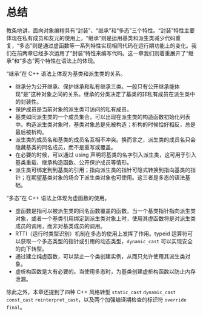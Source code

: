 # 总结

教条地讲，面向对象编程具有“封装”、“继承”和“多态”三个特性。“封装”特性主要体现在私有成员和友元的使用上，“继承”则是运用基类和派生类减少代码重复，“多态”则是通过虚函数等一系列特性实现相同代码在运行期功能上的变化。我们在前两章已经多次运用了“封装”特性来编写代码。这一章我们则着重展开了“继承”和“多态”两个特性在语法上的体现。

“继承”在 C++ 语法上体现为基类和派生类的关系。
- 继承分为公开继承、保护继承和私有继承三类。一般只有公开继承能体现“是”这种对象之间的关系。继承的分类决定了基类的非私有成员在派生类中的封装性。
- 保护成员是当前对象的派生类可访问的私有成员。
- 基类如同派生类的一个成员集合，可以出现在派生类的构造函数初始化列表中。构造派生类对象时，基类对象总是先被构造；析构的时候恰好相反，总是最后被析构。
- 派生类的成员名和基类的成员名互相不冲突。换而言之，派生类的成员名只会隐藏基类的同名成员，而不是重写或覆盖。
- 在必要的时候，可以通过 using 声明将基类的名字引入派生类，这可用于引入基类重载、继承构造函数、公开保护成员等情形。
- 派生类可绑定到到基类的引用；指向派生类的指针可隐式转换到指向基类的指针；在期望基类对象的场合下派生类对象也可使用。这三者是多态的语法基础。

“多态”在 C++ 语法上体现为虚函数的使用。
- 虚函数是指可以被派生类的同名函数覆盖的函数。当一个基类指针指向派生类对象，或者一个基类引用绑定到派生类对象上时，使用其虚函数将是对派生类成员的调用，而非对基类成员的调用。
- RTTI（运行时类型识别）机制在多态的使用上发挥了作用。typeid 运算符可以获取一个多态类型的指针或引用的动态类型，`dynamic_cast` 可以实现安全的向下转型。
- 通过建立纯虚函数，可以禁止一个类创建实例，从而只允许使用其派生类对象。
- 虚析构函数是大有必要的。当使用多态时，为基类创建虚析构函数以防止内存泄漏。

除此之外，本章还提到了四种 C++ 风格转型 `static_cast` `dynamic_cast` `const_cast` `reinterpret_cast`，以及两个加强编译期检查的标识符 `override` `final`。
